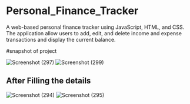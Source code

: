 # Personal_Finance_Tracker
 A web-based personal finance tracker using JavaScript, HTML, and CSS. The application allow users to add, edit, and delete income and expense transactions and display the current balance.

#snapshot of project

![Screenshot (297)](https://github.com/Diksha-001/Personal_Finance_Tracker/assets/114089823/08f18aa5-1833-4a2d-a41b-f0ea2562ba62)
![Screenshot (299)](https://github.com/Diksha-001/Personal_Finance_Tracker/assets/114089823/5880b0bb-5949-40fd-9629-9f41957d737f)

## After Filling the details
![Screenshot (294)](https://github.com/Diksha-001/Personal_Finance_Tracker/assets/114089823/e05ff317-263f-446d-a1b4-7238c06a6be0)
![Screenshot (295)](https://github.com/Diksha-001/Personal_Finance_Tracker/assets/114089823/429a5761-09d8-4659-a50f-ee6b01a1f75f)
